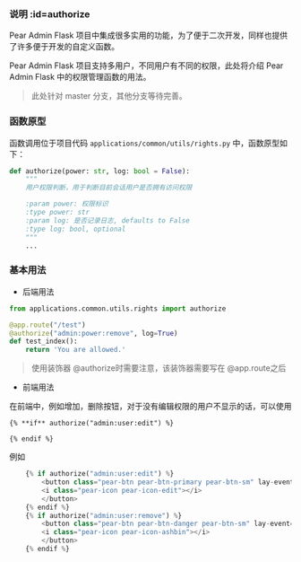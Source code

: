 ### 说明 :id=authorize

Pear Admin Flask 项目中集成很多实用的功能，为了便于二次开发，同样也提供了许多便于开发的自定义函数。

Pear Admin Flask 项目支持多用户，不同用户有不同的权限，此处将介绍 Pear Admin Flask 中的权限管理函数的用法。

> 此处针对 master 分支，其他分支等待完善。

### 函数原型

函数调用位于项目代码 ```applications/common/utils/rights.py``` 中，函数原型如下：

```python
def authorize(power: str, log: bool = False):
    """
    用户权限判断，用于判断目前会话用户是否拥有访问权限

    :param power: 权限标识
    :type power: str
    :param log: 是否记录日志, defaults to False
    :type log: bool, optional
    """
    ...
```

### 基本用法

+ 后端用法

```python
from applications.common.utils.rights import authorize

@app.route("/test")
@authorize("admin:power:remove", log=True)
def test_index():
    return 'You are allowed.'
```

> 使用装饰器 @authorize时需要注意，该装饰器需要写在	@app.route之后

+ 前端用法

在前端中，例如增加，删除按钮，对于没有编辑权限的用户不显示的话，可以使用

 `{% **if** authorize("admin:user:edit") %}`

 `{% endif %}`

例如

```python
	{% if authorize("admin:user:edit") %}
        <button class="pear-btn pear-btn-primary pear-btn-sm" lay-event="edit">
    	<i class="pear-icon pear-icon-edit"></i>
        </button>
    {% endif %}
    {% if authorize("admin:user:remove") %}
        <button class="pear-btn pear-btn-danger pear-btn-sm" lay-event="remove">
        <i class="pear-icon pear-icon-ashbin"></i>
        </button>
    {% endif %}
```


